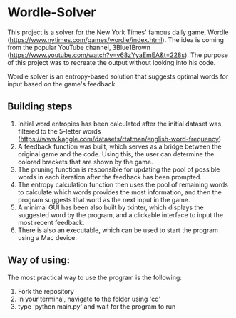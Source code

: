 # Wordle-Solver

This project is a solver for the New York Times' famous daily game, Wordle (https://www.nytimes.com/games/wordle/index.html).
The idea is coming from the popular YouTube channel, 3Blue1Brown (https://www.youtube.com/watch?v=v68zYyaEmEA&t=228s). The purpose of this project was to recreate the output without looking into his code.

Wordle solver is an entropy-based solution that suggests optimal words for input based on the game's feedback. 

## Building steps

1. Initial word entropies has been calculated after the initial dataset was filtered to the 5-letter words (https://www.kaggle.com/datasets/rtatman/english-word-frequency)
2. A feedback function was built, which serves as a bridge between the original game and the code. Using this, the user can determine the colored brackets that are shown by the game.
3. The pruning function is responsible for updating the pool of possible words in each iteration after the feedback has been prompted.
4. The entropy calculation function then uses the pool of remaining words to calculate which words provides the most information, and then the program suggests that word as the next input in the game.
5. A minimal GUI has been also built by tkinter, which displays the suggested word by the program, and a clickable interface to input the most recent feedback.
6. There is also an executable, which can be used to start the program using a Mac device.

## Way of using:

The most practical way to use the program is the following:
1. Fork the repository
2. In your terminal, navigate to the folder using 'cd'
3. type 'python main.py' and wait for the program to run

